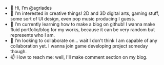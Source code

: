 - 👋 Hi, I’m @agriades
- 👀 I’m interested in creative things! 2D and 3D digital arts, gaming stuff, some sort of UI design, even pop music producing I guess.
- 🌱 I’m currently learning how to make a blog on github! I wanna make fluid portfolio/blog for my works, because it can be very random but represents who I am.
- 💞️ I’m looking to collaborate on... wait I don't think I am capable of any collaboration yet. I wanna join game developing project someday though.
- 📫 How to reach me: well, I'll make comment section on my blog.

<!---
agriades/agriades is a ✨ special ✨ repository because its `README.md` (this file) appears on your GitHub profile.
You can click the Preview link to take a look at your changes.
--->
